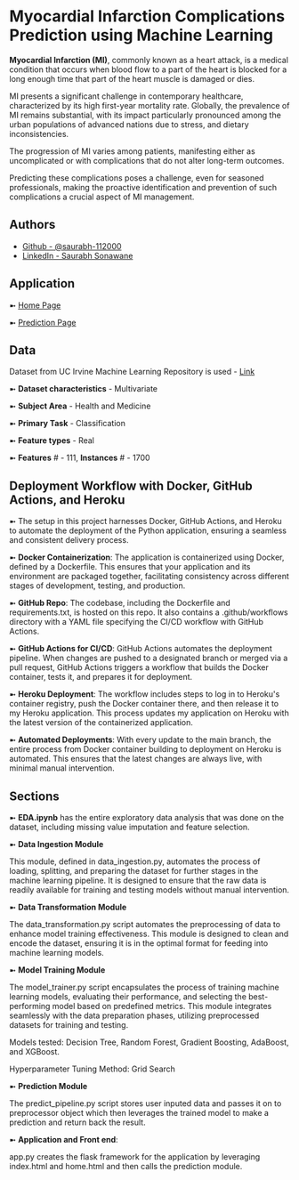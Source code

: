  # Myocardial Infarction Complications Prediction using Machine Learning

**Myocardial Infarction (MI)**, commonly known as a heart attack, is a medical condition that occurs when blood flow to a part of the heart is blocked for a long enough time that part of the heart muscle is damaged or dies. 

MI presents a significant challenge in contemporary healthcare, characterized by its high first-year mortality rate. Globally, the prevalence of MI remains substantial, with its impact particularly pronounced among the urban populations of advanced nations due to stress, and dietary inconsistencies. 

The progression of MI varies among patients, manifesting either as uncomplicated or with complications that do not alter long-term outcomes. 

Predicting these complications poses a challenge, even for seasoned professionals, making the proactive identification and prevention of such complications a crucial aspect of MI management. 

## Authors

- [Github - @saurabh-112000](https://github.com/saurabh-112000)
- [LinkedIn - Saurabh Sonawane](https://www.linkedin.com/in/saurabh112000/)


## Application

➼ [Home Page](https://mi-complicationpred-saurabh-d6d0de207765.herokuapp.com/)

➼ [Prediction Page](https://mi-complicationpred-saurabh-d6d0de207765.herokuapp.com/predictdata)

## Data

Dataset from UC Irvine Machine Learning Repository is used - [Link](https://archive.ics.uci.edu/dataset/579/myocardial+infarction+complications)

➼ **Dataset characteristics** - Multivariate

➼ **Subject Area** - Health and Medicine

➼ **Primary Task** - Classification

➼ **Feature types** - Real

➼ **Features** # - 111, **Instances** # - 1700


## Deployment Workflow with Docker, GitHub Actions, and Heroku

➼ The setup in this project harnesses Docker, GitHub Actions, and Heroku to automate the deployment of the Python application, ensuring a seamless and consistent delivery process.

➼ **Docker Containerization**: The application is containerized using Docker, defined by a Dockerfile. This ensures that your application and its environment are packaged together, facilitating consistency across different stages of development, testing, and production.

➼ **GitHub Repo**: The codebase, including the Dockerfile and requirements.txt, is hosted on this repo. It also contains a .github/workflows directory with a YAML file specifying the CI/CD workflow with GitHub Actions.

➼ **GitHub Actions for CI/CD**: GitHub Actions automates the deployment pipeline. When changes are pushed to a designated branch or merged via a pull request, GitHub Actions triggers a workflow that builds the Docker container, tests it, and prepares it for deployment.

➼ **Heroku Deployment**: The workflow includes steps to log in to Heroku's container registry, push the Docker container there, and then release it to my Heroku application. This process updates my application on Heroku with the latest version of the containerized application.

➼ **Automated Deployments**: With every update to the main branch, the entire process from Docker container building to deployment on Heroku is automated. This ensures that the latest changes are always live, with minimal manual intervention.

## Sections

➼ **EDA.ipynb** has the entire exploratory data analysis that was done on the dataset, including missing value imputation and feature selection. 

➼ **Data Ingestion Module**

This module, defined in data_ingestion.py, automates the process of loading, splitting, and preparing the dataset for further stages in the machine learning pipeline. It is designed to ensure that the raw data is readily available for training and testing models without manual intervention.

➼ **Data Transformation Module**

The data_transformation.py script automates the preprocessing of data to enhance model training effectiveness. This module is designed to clean and encode the dataset, ensuring it is in the optimal format for feeding into machine learning models.

➼ **Model Training Module**

The model_trainer.py script encapsulates the process of training machine learning models, evaluating their performance, and selecting the best-performing model based on predefined metrics. This module integrates seamlessly with the data preparation phases, utilizing preprocessed datasets for training and testing.

Models tested: Decision Tree, Random Forest, Gradient Boosting, AdaBoost, and XGBoost.

Hyperparameter Tuning Method: Grid Search

➼ **Prediction Module**

The predict_pipeline.py script stores user inputed data and passes it on to preprocessor object which then leverages the trained model to make a prediction and return back the result. 

➼ **Application and Front end**: 

app.py creates the flask framework for the application by leveraging index.html and home.html and then calls the prediction module. 



